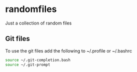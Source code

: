 randomfiles
===========

Just a collection of random files


Git files
---------
To use the git files add the following to ~/.profile or ~/.bashrc
```bash
source ~/.git-completion.bash
source ~/.git-prompt
```
